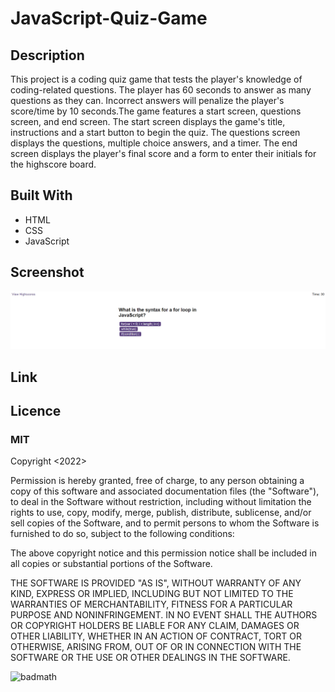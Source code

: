# JavaScript-Quiz-Game

## Description

This project is a coding quiz game that tests the player's knowledge of coding-related questions. The player has 60 seconds to answer as many questions as they can. Incorrect answers will penalize the player's score/time by 10 seconds.The game features a start screen, questions screen, and end screen. The start screen displays the game's title, instructions and a start button to begin the quiz. The questions screen displays the questions, multiple choice answers, and a timer. The end screen displays the player's final score and a form to enter their initials for the highscore board.

## Built With
- HTML
- CSS
- JavaScript

## Screenshot

![screenshot of webpage](assets/images/screenshot.png)  

## Link

## Licence 

### MIT 

Copyright <2022> <David H Jolley>

Permission is hereby granted, free of charge, to any person obtaining a copy of this software and associated documentation files (the "Software"), to deal in the Software without restriction, including without limitation the rights to use, copy, modify, merge, publish, distribute, sublicense, and/or sell copies of the Software, and to permit persons to whom the Software is furnished to do so, subject to the following conditions:

The above copyright notice and this permission notice shall be included in all copies or substantial portions of the Software.

THE SOFTWARE IS PROVIDED "AS IS", WITHOUT WARRANTY OF ANY KIND, EXPRESS OR IMPLIED, INCLUDING BUT NOT LIMITED TO THE WARRANTIES OF MERCHANTABILITY, FITNESS FOR A PARTICULAR PURPOSE AND NONINFRINGEMENT. IN NO EVENT SHALL THE AUTHORS OR COPYRIGHT HOLDERS BE LIABLE FOR ANY CLAIM, DAMAGES OR OTHER LIABILITY, WHETHER IN AN ACTION OF CONTRACT, TORT OR OTHERWISE, ARISING FROM, OUT OF OR IN CONNECTION WITH THE SOFTWARE OR THE USE OR OTHER DEALINGS IN THE SOFTWARE.

![badmath](https://opensource.org/files/OSIApproved_1.png) 
